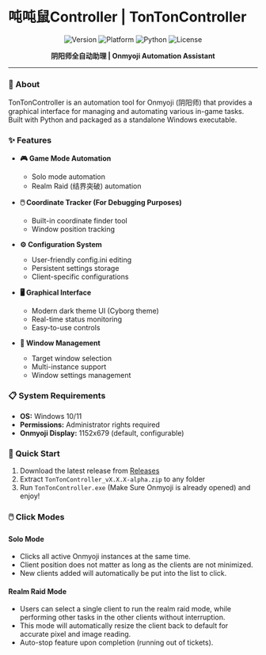 # 吨吨鼠Controller | TonTonController

<div align="center">

![Version](https://img.shields.io/badge/version-0.1.0.2--alpha-blue)
![Platform](https://img.shields.io/badge/platform-Windows-lightgrey)
![Python](https://img.shields.io/badge/python-3.12-green)
![License](https://img.shields.io/badge/license-MIT-orange)

**阴阳师全自动助理 | Onmyoji Automation Assistant**
</div>

---
### 📖 About

TonTonController is an automation tool for Onmyoji (阴阳师) that provides a graphical interface for managing and automating various in-game tasks. Built with Python and packaged as a standalone Windows executable.

### ✨ Features

- **🎮 Game Mode Automation**
  - Solo mode automation
  - Realm Raid (结界突破) automation

- **🖱️ Coordinate Tracker (For Debugging Purposes)**
  - Built-in coordinate finder tool
  - Window position tracking

- **⚙️ Configuration System**
  - User-friendly config.ini editing
  - Persistent settings storage
  - Client-specific configurations

- **🖥️ Graphical Interface**
  - Modern dark theme UI (Cyborg theme)
  - Real-time status monitoring
  - Easy-to-use controls

- **🎯 Window Management**
  - Target window selection
  - Multi-instance support
  - Window settings management

### 📋 System Requirements

- **OS:** Windows 10/11
- **Permissions:** Administrator rights required
- **Onmyoji Display:** 1152x679 (default, configurable)

### 🚀 Quick Start

1. Download the latest release from [Releases](https://github.com/zee-ellie/tonton-controller/releases)
2. Extract `TonTonController_vX.X.X-alpha.zip` to any folder
3. Run `TonTonController.exe` (Make Sure Onmyoji is already opened) and enjoy!

### 🖱️ Click Modes
#### Solo Mode
- Clicks all active Onmyoji instances at the same time.
- Client position does not matter as long as the clients are not minimized.
- New clients added will automatically be put into the list to click.

#### Realm Raid Mode
- Users can select a single client to run the realm raid mode, while performing other tasks in the other clients without interruption.
- This mode will automatically resize the client back to default for accurate pixel and image reading.
- Auto-stop feature upon completion (running out of tickets). 
